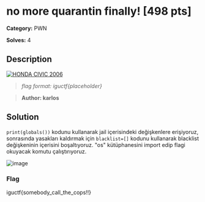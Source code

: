 # no more quarantin finally! [498 pts]

**Category:** PWN

**Solves:** 4

## Description
[![HONDA CIVIC 2006](http://img.youtube.com/vi/QIIje6g8M50/0.jpg)](http://www.youtube.com/watch?v=QIIje6g8M50 "BINARY RAP")


>*flag format: iguctf{placeholder}*

>**Author: karlos**

## Solution

```print(globals())``` kodunu kullanarak jail içerisindeki değişkenlere erişiyoruz, sonrasında yasakları kaldırmak için ```blacklist=[]``` kodunu kullanarak blacklist değişkeninin içerisini boşaltıyoruz. "os" kütüphanesini import edip flagi okuyacak komutu çalıştırıyoruz.

![image](https://github.com/jackalkarlos/IGUCTF24/assets/88983987/b632d970-82f4-40f1-bd06-7a6dfc607eea)

### Flag
iguctf{somebody_call_the_cops!!}
